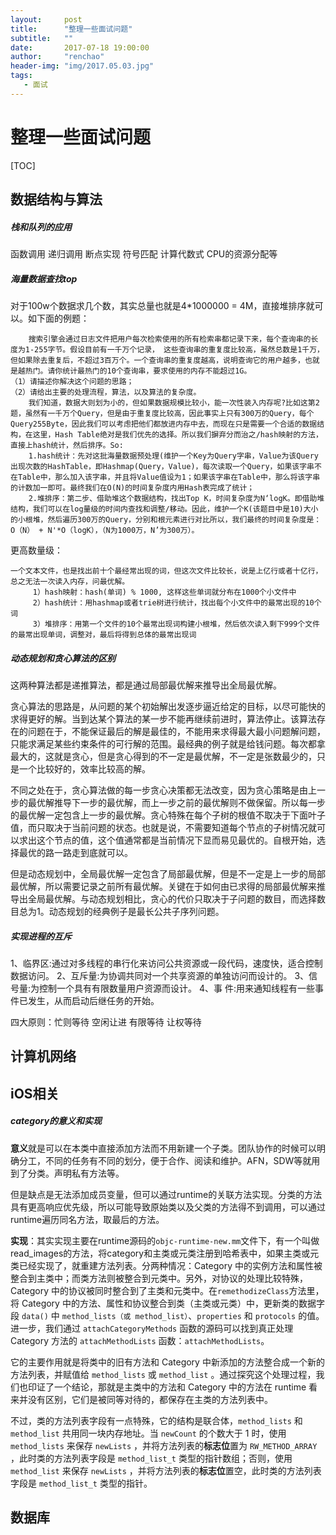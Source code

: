 ```yaml
---
layout:     post
title:      "整理一些面试问题"
subtitle:   ""
date:       2017-07-18 19:00:00
author:     "renchao"
header-img: "img/2017.05.03.jpg"
tags: 
   - 面试
---
```


# 整理一些面试问题

[TOC]

## 数据结构与算法

##### 栈和队列的应用

函数调用 递归调用 断点实现 符号匹配 计算代数式 CPU的资源分配等

##### 海量数据查找top

对于100w个数据求几个数，其实总量也就是4*1000000 = 4M，直接堆排序就可以。如下面的例题：

```
    搜索引擎会通过日志文件把用户每次检索使用的所有检索串都记录下来，每个查询串的长度为1-255字节。假设目前有一千万个记录， 这些查询串的重复度比较高，虽然总数是1千万，但如果除去重复后，不超过3百万个。一个查询串的重复度越高，说明查询它的用户越多，也就是越热门。请你统计最热门的10个查询串，要求使用的内存不能超过1G。 
（1）请描述你解决这个问题的思路； 
（2）请给出主要的处理流程，算法，以及算法的复杂度。
    我们知道，数据大则划为小的，但如果数据规模比较小，能一次性装入内存呢?比如这第2题，虽然有一千万个Query，但是由于重复度比较高，因此事实上只有300万的Query，每个Query255Byte，因此我们可以考虑把他们都放进内存中去，而现在只是需要一个合适的数据结构，在这里，Hash Table绝对是我们优先的选择。所以我们摒弃分而治之/hash映射的方法，直接上hash统计，然后排序。So:
    1.hash统计：先对这批海量数据预处理(维护一个Key为Query字串，Value为该Query出现次数的HashTable，即Hashmap(Query，Value)，每次读取一个Query，如果该字串不在Table中，那么加入该字串，并且将Value值设为1；如果该字串在Table中，那么将该字串的计数加一即可。最终我们在O(N)的时间复杂度内用Hash表完成了统计；
    2.堆排序：第二步、借助堆这个数据结构，找出Top K，时间复杂度为N‘logK。即借助堆结构，我们可以在log量级的时间内查找和调整/移动。因此，维护一个K(该题目中是10)大小的小根堆，然后遍历300万的Query，分别和根元素进行对比所以，我们最终的时间复杂度是：O（N） + N'*O（logK），（N为1000万，N’为300万）。
```

更高数量级：

```
一个文本文件，也是找出前十个最经常出现的词，但这次文件比较长，说是上亿行或者十亿行，总之无法一次读入内存，问最优解。
     1）hash映射：hash(单词) % 1000, 这样这些单词就分布在1000个小文件中
     2）hash统计：用hashmap或者trie树进行统计，找出每个小文件中的最常出现的10个词
     3）堆排序：用第一个文件的10个最常出现词构建小根堆，然后依次读入剩下999个文件的最常出现单词，调整对，最后将得到总体的最常出现词
```

##### 动态规划和贪心算法的区别

这两种算法都是递推算法，都是通过局部最优解来推导出全局最优解。

贪心算法的思路是，从问题的某个初始解出发逐步逼近给定的目标，以尽可能快的求得更好的解。当到达某个算法的某一步不能再继续前进时，算法停止。该算法存在的问题在于，不能保证最后的解是最佳的，不能用来求得最大最小问题解问题，只能求满足某些约束条件的可行解的范围。最经典的例子就是给钱问题。每次都拿最大的，这就是贪心，但是贪心得到的不一定是最优解，不一定是张数最少的，只是一个比较好的，效率比较高的解。

不同之处在于，贪心算法做的每一步贪心决策都无法改变，因为贪心策略是由上一步的最优解推导下一步的最优解，而上一步之前的最优解则不做保留。所以每一步的最优解一定包含上一步的最优解。贪心特殊在每个子树的根值不取决于下面叶子值，而只取决于当前问题的状态。也就是说，不需要知道每个节点的子树情况就可以求出这个节点的值，这个值通常都是当前情况下显而易见最优的。自根开始，选择最优的路一路走到底就可以。

但是动态规划中，全局最优解一定包含了局部最优解，但是不一定是上一步的局部最优解，所以需要记录之前所有最优解。关键在于如何由已求得的局部最优解来推导出全局最优解。与动态规划相比，贪心的代价只取决于子问题的数目，而选择数目总为1。动态规划的经典例子是最长公共子序列问题。

##### 实现进程的互斥

1、临界区:通过对多线程的串行化来访问公共资源或一段代码，速度快，适合控制数据访问。 
2、互斥量:为协调共同对一个共享资源的单独访问而设计的。 
3、信号量:为控制一个具有有限数量用户资源而设计。                                                                                                4、事 件:用来通知线程有一些事件已发生，从而启动后继任务的开始。

四大原则：忙则等待 空闲让进 有限等待 让权等待

## 计算机网络

## iOS相关

##### category的意义和实现

**意义**就是可以在本类中直接添加方法而不用新建一个子类。团队协作的时候可以明确分工，不同的任务有不同的划分，便于合作、阅读和维护。AFN，SDW等就用到了分类。声明私有方法等。

但是缺点是无法添加成员变量，但可以通过runtime的关联方法实现。分类的方法具有更高响应优先级，所以可能导致原始类以及父类的方法得不到调用，可以通过runtime遍历同名方法，取最后的方法。

**实现**：其实实现主要在runtime源码的`objc-runtime-new.mm`文件下，有一个叫做read_images的方法，将category和主类或元类注册到哈希表中，如果主类或元类已经实现了，就重建方法列表。分两种情况：Category 中的实例方法和属性被整合到主类中；而类方法则被整合到元类中。另外，对协议的处理比较特殊，Category 中的协议被同时整合到了主类和元类中。在`remethodizeClass`方法里，将 Category 中的方法、属性和协议整合到类（主类或元类）中，更新类的数据字段 `data()` 中 `method_lists（或 method_list）`、`properties` 和 `protocols` 的值。进一步，我们通过 `attachCategoryMethods` 函数的源码可以找到真正处理 Category 方法的 `attachMethodLists` 函数：`attachMethodLists`。

它的主要作用就是将类中的旧有方法和 Category 中新添加的方法整合成一个新的方法列表，并赋值给 `method_lists` 或 `method_list` 。通过探究这个处理过程，我们也印证了一个结论，那就是主类中的方法和 Category 中的方法在 runtime 看来并没有区别，它们是被同等对待的，都保存在主类的方法列表中。

不过，类的方法列表字段有一点特殊，它的结构是联合体，`method_lists` 和 `method_list` 共用同一块内存地址。当 `newCount` 的个数大于 1 时，使用 `method_lists` 来保存 `newLists` ，并将方法列表的**标志位**置为 `RW_METHOD_ARRAY` ，此时类的方法列表字段是 `method_list_t` 类型的指针数组；否则，使用 `method_list` 来保存 `newLists` ，并将方法列表的**标志位**置空，此时类的方法列表字段是 `method_list_t` 类型的指针。

## 数据库